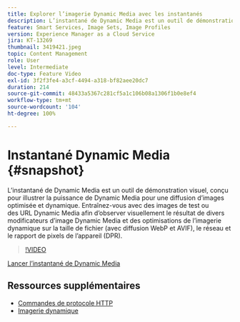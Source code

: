 ```yaml
---
title: Explorer l’imagerie Dynamic Media avec les instantanés
description: L’instantané de Dynamic Media est un outil de démonstration visuel, conçu pour illustrer la puissance de Dynamic Media pour une diffusion d’images optimisée et dynamique.
feature: Smart Services, Image Sets, Image Profiles
version: Experience Manager as a Cloud Service
jira: KT-13269
thumbnail: 3419421.jpeg
topic: Content Management
role: User
level: Intermediate
doc-type: Feature Video
exl-id: 3f2f3fe4-a3cf-4494-a318-bf82aee20dc7
duration: 214
source-git-commit: 48433a5367c281cf5a1c106b08a1306f1b0e8ef4
workflow-type: tm+mt
source-wordcount: '104'
ht-degree: 100%

---
```


# Instantané Dynamic Media {#snapshot}

L’instantané de Dynamic Media est un outil de démonstration visuel, conçu pour illustrer la puissance de Dynamic Media pour une diffusion d’images optimisée et dynamique. Entraînez-vous avec des images de test ou des URL Dynamic Media afin d’observer visuellement le résultat de divers modificateurs d’image Dynamic Media et des optimisations de l’imagerie dynamique sur la taille de fichier (avec diffusion WebP et AVIF), le réseau et le rapport de pixels de l’appareil (DPR).

>[!VIDEO](https://video.tv.adobe.com/v/3445565/?learn=on&captions=fre_fr)

<a href="https://snapshot.scene7.com/" class="spectrum-Button spectrum-Button--primary spectrum-Button--sizeM">
<span class="spectrum-Button-label has-no-wrap has-text-weight-bold">Lancer l’instantané de Dynamic Media</span>
</a>

## Ressources supplémentaires

* [Commandes de protocole HTTP](https://experienceleague.adobe.com/docs/dynamic-media-developer-resources/image-serving-api/image-serving-api/http-protocol-reference/command-reference/c-command-reference.html?lang=fr)
* [Imagerie dynamique](https://experienceleague.adobe.com/docs/experience-manager-cloud-service/content/assets/dynamicmedia/imaging-faq.html?lang=fr)
